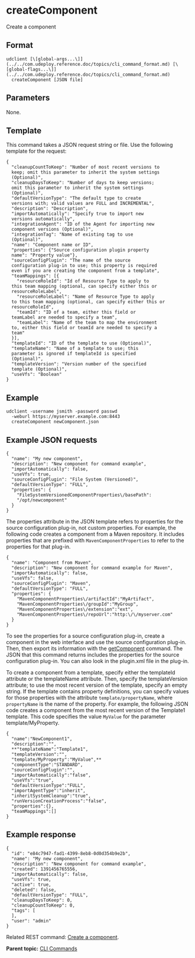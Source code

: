 # createComponent

Create a component

## Format

```
udclient [\[global-args...\]](../../com.udeploy.reference.doc/topics/cli_command_format.md) [\[global-flags...\]](../../com.udeploy.reference.doc/topics/cli_command_format.md)
  createComponent [JSON file]
```

## Parameters

None.

## Template

This command takes a JSON request string or file. Use the following template for the request:

```
{
  "cleanupCountToKeep": "Number of most recent versions to 
  keep; omit this parameter to inherit the system settings 
  (Optional)",
  "cleanupDaysToKeep": "Number of days to keep versions; 
  omit this parameter to inherit the system settings 
  (Optional)",
  "defaultVersionType": "The default type to create 
  versions with; valid values are FULL and INCREMENTAL",
  "description": "Description",
  "importAutomatically": "Specify true to import new 
  versions automatically",
  "integrationAgent": "ID of the Agent for importing new 
  component versions (Optional)",
  "integrationTag": "Name of existing tag to use 
  (Optional)",
  "name": "Component name or ID",
  "properties": {"Source configuration plugin property 
  name": "Property value"},
  "sourceConfigPlugin": "The name of the source 
  configuration plug-in to use; this property is required 
  even if you are creating the component from a template",
  "teamMappings": [{
    "resourceRoleId": "Id of Resource Type to apply to 
  this team mapping (optional, can specify either this or 
  resourceRoleLabel",
    "resourceRoleLabel": "Name of Resource Type to apply 
  to this team mapping (optional, can specify either this or 
  resourceRoleId",
    "teamId": "ID of a team, either this field or 
  teamLabel are needed to specify a team",
    "teamLabel": "Name of the team to map the environment 
  to, either this field or teamId are needed to specify a 
  team"
  }],
  "templateId": "ID of the template to use (Optional)",
  "templateName": "Name of a template to use; this 
  parameter is ignored if templateId is specified 
  (Optional)",
  "templateVersion": "Version number of the specified 
  template (Optional)",
  "useVfs": "Boolean"
}

```

## Example

```
udclient -username jsmith -password passwd 
  -weburl https://myserver.example.com:8443
  createComponent newComponent.json

```

## Example JSON requests

```
{
  "name": "My new component",
  "description": "New component for command example",
  "importAutomatically": false,
  "useVfs": true,
  "sourceConfigPlugin": "File System (Versioned)",
  "defaultVersionType": "FULL",
  "properties": {
    "FileSystemVersionedComponentProperties\/basePath": 
    "/opt/newcomponent"
  }
}
```

The properties attribute in the JSON template refers to properties for the source configuration plug-in, not custom properties. For example, the following code creates a component from a Maven repository. It includes properties that are prefixed with `MavenComponentProperties` to refer to the properties for that plug-in.

```
{
  "name": "Component from Maven",
  "description": "New component for command example for Maven",
  "importAutomatically": false,
  "useVfs": false,
  "sourceConfigPlugin": "Maven",
  "defaultVersionType": "FULL",
  "properties": {
    "MavenComponentProperties\/artifactId":"MyArtifact",
    "MavenComponentProperties\/groupId":"MyGroup",
    "MavenComponentProperties\/extension":"ext",
    "MavenComponentProperties\/repoUrl":"http:\/\/myserver.com"
  }
}
```

To see the properties for a source configuration plug-in, create a component in the web interface and use the source configuration plug-in. Then, then export its information with the [getComponent](udclient_getcomponent.md) command. The JSON that this command returns includes the properties for the source configuration plug-in. You can also look in the plugin.xml file in the plug-in.

To create a component from a template, specify either the templateId attribute or the templateName attribute. Then, specify the templateVersion attribute; to use the most recent version of the template, specify an empty string. If the template contains property definitions, you can specify values for those properties with the attribute `template/propertyName`, where `propertyName` is the name of the property. For example, the following JSON code creates a component from the most recent version of the Template1 template. This code specifies the value `MyValue` for the parameter template/MyProperty.

```
{
  "name":"NewComponent1", 
  "description":"",
  **"templateName":"Template1", 
  "templateVersion":"",
  "template/MyProperty":"MyValue",** 
  "componentType":"STANDARD", 
  "sourceConfigPlugin":"",
  "importAutomatically":"false", 
  "useVfs":"true",
  "defaultVersionType":"FULL", 
  "importAgentType":"inherit",
  "inheritSystemCleanup":"true",
  "runVersionCreationProcess":"false",
  "properties":{},
  "teamMappings":[]
}
```

## Example response

```
{
  "id": "e84c7947-fad1-4399-8eb8-0d0d354b9e2b",
  "name": "My new component",
  "description": "New component for command example",
  "created": 1391456765556,
  "importAutomatically": false,
  "useVfs": true,
  "active": true,
  "deleted": false,
  "defaultVersionType": "FULL",
  "cleanupDaysToKeep": 0,
  "cleanupCountToKeep": 0,
  "tags": [
  ],
  "user": "admin"
}
```

Related REST command: [Create a component](rest_cli_component_create_put.md).

**Parent topic:** [CLI Commands](../../com.udeploy.reference.doc/topics/cli_commands.md)

